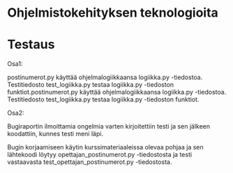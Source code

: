 # Ohjelmistokehityksen teknologioita
# Testaus

Osa1:

postinumerot.py käyttää ohjelmalogiikkaansa logiikka.py -tiedostoa. Testitiedosto test_logiikka.py testaa logiikka.py -tiedoston funktiot.postinumerot.py käyttää ohjelmalogiikkaansa logiikka.py -tiedostoa. Testitiedosto test_logiikka.py testaa logiikka.py -tiedoston funktiot.  

Osa2:

Bugiraportin ilmoittamia ongelmia varten kirjoitettiin testi ja sen jälkeen koodattiin, kunnes testi meni läpi. 

Bugin korjaamiseen käytin kurssimateriaaleissa olevaa pohjaa ja sen lähtekoodi löytyy opettajan_postinumerot.py -tiedostosta ja testi vastaavasta test_opettajan_postinumerot.py -tiedostosta. 

